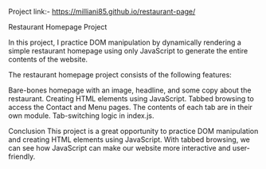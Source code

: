 Project link:- https://milliani85.github.io/restaurant-page/

Restaurant Homepage Project

In this project, I practice DOM manipulation by dynamically rendering a simple restaurant homepage using only JavaScript to generate the entire contents of the website.


The restaurant homepage project consists of the following features:

Bare-bones homepage with an image, headline, and some copy about the restaurant.
Creating HTML elements using JavaScript.
Tabbed browsing to access the Contact and Menu pages.
The contents of each tab are in their own module.
Tab-switching logic in index.js.

Conclusion
This project is a great opportunity to practice DOM manipulation and creating HTML elements using JavaScript. With tabbed browsing, we can see how JavaScript can make our website more interactive and user-friendly.
